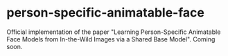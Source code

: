 # person-specific-animatable-face
Official implementation of the paper "Learning Person-Specific Animatable Face Models from In-the-Wild Images via a Shared Base Model".
Coming soon.
